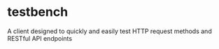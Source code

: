 # testbench
 A client designed to quickly and easily test HTTP request methods and RESTful API endpoints
